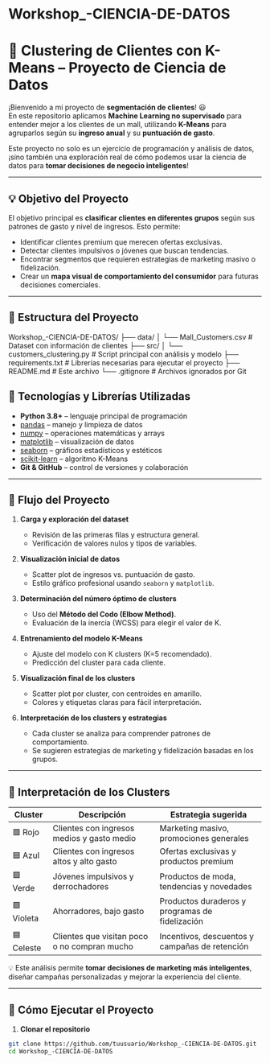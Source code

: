 # Workshop_-CIENCIA-DE-DATOS

# 🚀 Clustering de Clientes con K-Means – Proyecto de Ciencia de Datos

¡Bienvenido a mi proyecto de **segmentación de clientes**! 😃  
En este repositorio aplicamos **Machine Learning no supervisado** para entender mejor a los clientes de un mall, utilizando **K-Means** para agruparlos según su **ingreso anual** y su **puntuación de gasto**.  

Este proyecto no solo es un ejercicio de programación y análisis de datos, ¡sino también una exploración real de cómo podemos usar la ciencia de datos para **tomar decisiones de negocio inteligentes**! 

---

## 💡 Objetivo del Proyecto

El objetivo principal es **clasificar clientes en diferentes grupos** según sus patrones de gasto y nivel de ingresos. Esto permite:  

- Identificar clientes premium que merecen ofertas exclusivas.  
- Detectar clientes impulsivos o jóvenes que buscan tendencias.  
- Encontrar segmentos que requieren estrategias de marketing masivo o fidelización.  
- Crear un **mapa visual de comportamiento del consumidor** para futuras decisiones comerciales.  

---

## 📂 Estructura del Proyecto

Workshop_-CIENCIA-DE-DATOS/
├── data/
│ └── Mall_Customers.csv # Dataset con información de clientes
├── src/
│ └── customers_clustering.py # Script principal con análisis y modelo
├── requirements.txt # Librerías necesarias para ejecutar el proyecto
├── README.md # Este archivo
└── .gitignore # Archivos ignorados por Git



## 🧰 Tecnologías y Librerías Utilizadas

- **Python 3.8+** – lenguaje principal de programación  
- [pandas](https://pandas.pydata.org/) – manejo y limpieza de datos  
- [numpy](https://numpy.org/) – operaciones matemáticas y arrays  
- [matplotlib](https://matplotlib.org/) – visualización de datos  
- [seaborn](https://seaborn.pydata.org/) – gráficos estadísticos y estéticos  
- [scikit-learn](https://scikit-learn.org/stable/) – algoritmo K-Means  
- **Git & GitHub** – control de versiones y colaboración  

---

## 🎯 Flujo del Proyecto

1. **Carga y exploración del dataset**  
   - Revisión de las primeras filas y estructura general.  
   - Verificación de valores nulos y tipos de variables.  

2. **Visualización inicial de datos**  
   - Scatter plot de ingresos vs. puntuación de gasto.  
   - Estilo gráfico profesional usando `seaborn` y `matplotlib`.  

3. **Determinación del número óptimo de clusters**  
   - Uso del **Método del Codo (Elbow Method)**.  
   - Evaluación de la inercia (WCSS) para elegir el valor de K.  

4. **Entrenamiento del modelo K-Means**  
   - Ajuste del modelo con K clusters (K=5 recomendado).  
   - Predicción del cluster para cada cliente.  

5. **Visualización final de los clusters**  
   - Scatter plot por cluster, con centroides en amarillo.  
   - Colores y etiquetas claras para fácil interpretación.  

6. **Interpretación de los clusters y estrategias**  
   - Cada cluster se analiza para comprender patrones de comportamiento.  
   - Se sugieren estrategias de marketing y fidelización basadas en los grupos.

---

## 🧩 Interpretación de los Clusters

| Cluster | Descripción | Estrategia sugerida |
|---------|-------------|-------------------|
| 🟥 Rojo | Clientes con ingresos medios y gasto medio | Marketing masivo, promociones generales |
| 🟦 Azul | Clientes con ingresos altos y alto gasto | Ofertas exclusivas y productos premium |
| 🟩 Verde | Jóvenes impulsivos y derrochadores | Productos de moda, tendencias y novedades |
| 🟪 Violeta | Ahorradores, bajo gasto | Productos duraderos y programas de fidelización |
| 🟦 Celeste | Clientes que visitan poco o no compran mucho | Incentivos, descuentos y campañas de retención |

💡 Este análisis permite **tomar decisiones de marketing más inteligentes**, diseñar campañas personalizadas y mejorar la experiencia del cliente.

---

## 🚀 Cómo Ejecutar el Proyecto

1. **Clonar el repositorio**
```bash
git clone https://github.com/tuusuario/Workshop_-CIENCIA-DE-DATOS.git
cd Workshop_-CIENCIA-DE-DATOS